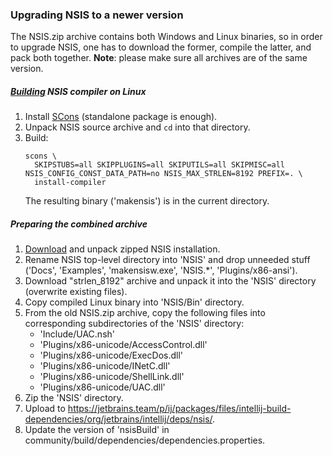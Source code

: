 ### Upgrading NSIS to a newer version

The NSIS.zip archive contains both Windows and Linux binaries, so in order to upgrade NSIS, one has to download the former,
compile the latter, and pack both together. **Note**: please make sure all archives are of the same version.

##### [Building](https://documentation.help/NSIS/SectionG.3.html) NSIS compiler on Linux

1. Install [SCons](https://scons.org) (standalone package is enough).
2. Unpack NSIS source archive and `cd` into that directory.
3. Build:
   ```
   scons \
     SKIPSTUBS=all SKIPPLUGINS=all SKIPUTILS=all SKIPMISC=all NSIS_CONFIG_CONST_DATA_PATH=no NSIS_MAX_STRLEN=8192 PREFIX=. \
     install-compiler
   ```
   The resulting binary ('makensis') is in the current directory.

##### Preparing the combined archive

1. [Download](https://sourceforge.net/projects/nsis/files/) and unpack zipped NSIS installation.
2. Rename NSIS top-level directory into 'NSIS' and drop unneeded stuff ('Docs', 'Examples', 'makensisw.exe', 'NSIS.*', 'Plugins/x86-ansi').
3. Download "strlen_8192" archive and unpack it into the 'NSIS' directory (overwrite existing files).
4. Copy compiled Linux binary into 'NSIS/Bin' directory.
5. From the old NSIS.zip archive, copy the following files into corresponding subdirectories of the 'NSIS' directory:
   - 'Include/UAC.nsh'
   - 'Plugins/x86-unicode/AccessControl.dll'
   - 'Plugins/x86-unicode/ExecDos.dll'
   - 'Plugins/x86-unicode/INetC.dll'
   - 'Plugins/x86-unicode/ShellLink.dll'
   - 'Plugins/x86-unicode/UAC.dll'
6. Zip the 'NSIS' directory.
7. Upload to https://jetbrains.team/p/ij/packages/files/intellij-build-dependencies/org/jetbrains/intellij/deps/nsis/.
8. Update the version of 'nsisBuild' in community/build/dependencies/dependencies.properties.
